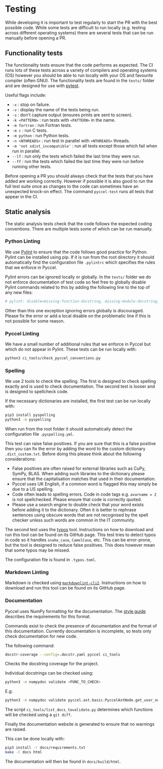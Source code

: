 # Testing

While developing it is important to test regularly to start the PR with the best possible code. While some tests are difficult to run locally (e.g. testing across different operating systems) there are several tests that can be run manually before opening a PR.

## Functionality tests

The functionality tests ensure that the code performs as expected. The CI runs lots of these tests across a variety of compilers and operating systems (OS) however you should be able to run locally with your OS and favourite compiler (often GNU). The functionality tests are found in the `tests/` folder and are designed for use with [pytest](https://docs.pytest.org/en/stable/).

Useful flags include:

- `-x` : stop on failure.
- `-v` : display the name of the tests being run.
- `-s` : don't capture output (ensures prints are sent to screen).
- `-k <PATTERN>` : run tests with `<PATTERN>` in the name.
- `-m fortran` : run Fortran tests.
- `-m c` : run C tests.
- `-m python` : run Python tests.
- `-n <NTHREADS>` : run test in parallel with `<NTHREADS>` threads.
- `-m 'not xdist_incompatible'` : run all tests except those which fail when run in parallel.
- `--lf` : run only the tests which failed the last time they were run.
- `--ff` : run the tests which failed the last time they were run before running other tests.

Before opening a PR you should always check that the tests that you have added are working correctly. However if possible it is also good to run the full test suite once as changes to the code can sometimes have an unexpected knock-on effect. The command `pyccel-test` runs all tests that appear in the CI.

## Static analysis

The static analysis tests check that the code follows the expected coding conventions. There are multiple tests some of which can be run manually.

### Python Linting

We use [Pylint](https://docs.pylint.org/run.html) to ensure that the code follows good practice for Python. Pylint can be installed using pip. If it is run from the root directory it should automatically find the configuration file `.pylintrc` which specifies the rules that we enforce in Pyccel.

Pylint errors can be ignored locally or globally. In the `tests/` folder we do not enforce documentation of test code so feel free to globally disable Pylint commands related to this by adding the following line to the top of any new files:

```python
# pylint: disable=missing-function-docstring, missing-module-docstring, missing-class-docstring
```

Other than this one exception ignoring errors globally is discouraged. Please fix the error or add a local disable on the problematic line if this is not possible for some reason.

### Pyccel Linting

We have a small number of additional rules that we enforce in Pyccel but which do not appear in Pylint. These tests can be run locally with:

```bash
python3 ci_tools/check_pyccel_conventions.py
```

### Spelling

We use 2 tools to check the spelling. The first is designed to check spelling exactly and is used to check documentation. The second test is looser and is designed to spellcheck code.

If the necessary dictionaries are installed, the first test can be run locally with:

```bash
pip3 install pyspelling
python3 -m pyspelling
```

When run from the root folder it should automatically detect the configuration file `.pyspelling.yml`.

This test can raise false positives. If you are sure that this is a false positive then you can fix the error by adding the word to the custom dictionary `.dict_custom.txt`. Before doing this please think about the following considerations:

- False positives are often raised for external libraries such as CuPy, SymPy, BLAS. When adding such libraries to the dictionary please ensure that the capitalisation matches that used in their documentation.
- Pyccel uses UK English, if a common word is flagged this may simply be due to a US spelling.
- Code often leads to spelling errors. Code in code tags e.g. `avarname = 2` is not spellchecked. Please ensure that code is correctly quoted.
- Please use a search engine to double check that your word exists before adding it to the dictionary. Often it is better to rephrase sentences using obscure words that are not recognised by the spell checker unless such words are common in the IT community.

The second test uses the [typos](https://github.com/crate-ci/typos) tool. Instructions on how to download and run this tool can be found on its GitHub page.
This test tries to detect typos in code so it handles `snake_case`, `CamelCase`, etc. This can be error-prone, but the tool is designed to reduce false positives. This does however mean that some typos may be missed.

The configuration file is found in `.typos.toml`.

### Markdown Linting

Markdown is checked using [`markdownlint-cli2`](https://github.com/DavidAnson/markdownlint-cli2). Instructions on how to download and run this tool can be found on its GitHub page.

### Documentation

Pyccel uses NumPy formatting for the documentation. The [style guide](https://numpydoc.readthedocs.io/en/latest/format.html) describes the requirements for this format.

Commands exist to check the presence of documentation and the format of this documentation.
Currently documentation is incomplete, so tests only check documentation for new code.

The following command:

```bash
docstr-coverage --config=.docstr.yaml pyccel ci_tools
```

Checks the docstring coverage for the project.

Individual docstrings can be checked using:

```bash
python3 -m numpydoc validate <FUNC_TO_CHECK>
```

E.g:

```bash
python3 -m numpydoc validate pyccel.ast.basic.PyccelAstNode.get_user_nodes
```

The script `ci_tools/list_docs_tovalidate.py` determines which functions will be checked using a `git diff`.

Finally the documentation website is generated to ensure that no warnings are raised.

This can be done locally with:

```bash
pip3 install -r docs/requirements.txt
make -C docs html
```

The documentation will then be found in `docs/build/html`.
